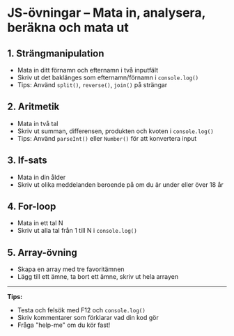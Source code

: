 # JS-övningar – Mata in, analysera, beräkna och mata ut

## 1. Strängmanipulation
- Mata in ditt förnamn och efternamn i två inputfält
- Skriv ut det baklänges som efternamn/förnamn i `console.log()`
- Tips: Använd `split()`, `reverse()`, `join()` på strängar

## 2. Aritmetik
- Mata in två tal
- Skriv ut summan, differensen, produkten och kvoten i `console.log()`
- Tips: Använd `parseInt()` eller `Number()` för att konvertera input

## 3. If-sats
- Mata in din ålder
- Skriv ut olika meddelanden beroende på om du är under eller över 18 år

## 4. For-loop
- Mata in ett tal N
- Skriv ut alla tal från 1 till N i `console.log()`

## 5. Array-övning
- Skapa en array med tre favoritämnen
- Lägg till ett ämne, ta bort ett ämne, skriv ut hela arrayen

---

**Tips:**
- Testa och felsök med F12 och `console.log()`
- Skriv kommentarer som förklarar vad din kod gör
- Fråga "help-me" om du kör fast!
